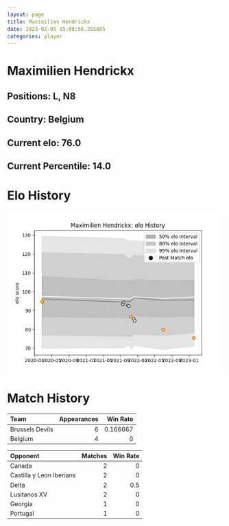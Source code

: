 ```yaml
---  
layout: page  
title: Maximilien Hendrickx  
date: 2023-02-05 15:08:56.255805  
categories: player  
---
```

# Maximilien Hendrickx

## Positions: L, N8

## Country: Belgium

## Current elo: 76.0

## Current Percentile: 14.0

# Elo History


![elo history](history_MaximilienHendrickx.png)
# Match History


| Team            |   Appearances |   Win Rate |
|:----------------|--------------:|-----------:|
| Brussels Devils |             6 |   0.166667 |
| Belgium         |             4 |   0        |

| Opponent                 |   Matches |   Win Rate |
|:-------------------------|----------:|-----------:|
| Canada                   |         2 |        0   |
| Castilla y Leon Iberians |         2 |        0   |
| Delta                    |         2 |        0.5 |
| Lusitanos XV             |         2 |        0   |
| Georgia                  |         1 |        0   |
| Portugal                 |         1 |        0   |